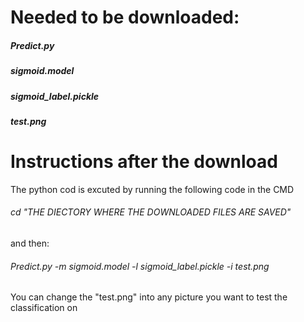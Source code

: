# Needed to be downloaded:
##### Predict.py
##### sigmoid.model
##### sigmoid_label.pickle
##### test.png
# Instructions after the download
The python cod is excuted by running the following code in the CMD
###### cd "THE DIECTORY WHERE THE DOWNLOADED FILES ARE SAVED"
and then: 
###### Predict.py -m sigmoid.model -l sigmoid_label.pickle -i test.png
You can change the "test.png" into any picture you want to test the classification on
